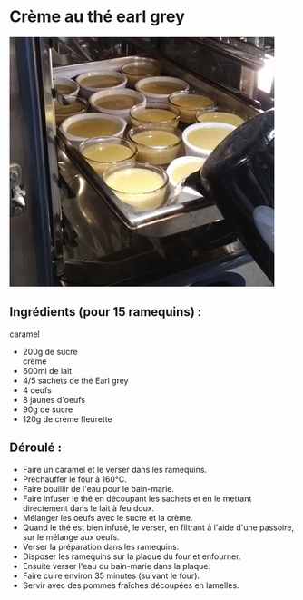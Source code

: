 # Crème au thé earl grey
![Illustration](https://raw.githubusercontent.com/akakeronos/recette-gourmandignes/master/images/creme-the.jpg)
## Ingrédients (pour 15 ramequins) :

caramel  
* 200g de sucre  
crème  
* 600ml de lait 
* 4/5 sachets de thé Earl grey
* 4 oeufs
* 8 jaunes d'oeufs
* 90g de sucre
* 120g de crème fleurette

## Déroulé :

* Faire un caramel et le verser dans les ramequins.   
* Préchauffer le four à 160°C.   
* Faire bouillir de l'eau pour le bain-marie.  
* Faire infuser le thé en découpant les sachets et en le mettant directement dans le lait à feu doux.  
* Mélanger les oeufs avec le sucre et la crème.  
* Quand le thé est bien infusé, le verser, en filtrant à l'aide d'une passoire, sur le mélange aux oeufs.  
* Verser la préparation dans les ramequins.  
* Disposer les ramequins sur la plaque du four et enfourner.  
* Ensuite verser l'eau du bain-marie dans la plaque.  
* Faire cuire environ 35 minutes (suivant le four).  
* Servir avec des pommes fraîches découpées en lamelles.  
